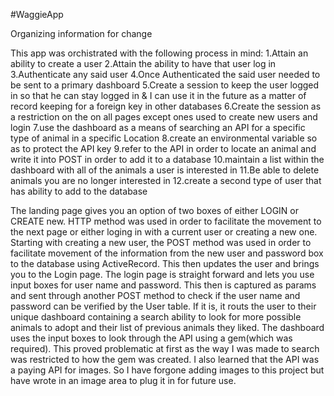 #WaggieApp

Organizing information for change

This app was orchistrated with the following process in mind:
1.Attain an ability to create a user
2.Attain the ability to have that user log in
3.Authenticate any said user
4.Once Authenticated the said user needed to be sent to a primary dashboard
5.Create a session to keep the user logged in so that he can stay logged in & I can use it in the future as a matter of record keeping for a foreign key in other databases
6.Create the session as a restriction on the on all pages except ones used to create new users and login
7.use the dashboard as a means of searching an API for a specific type of animal in a specific Location
8.create an environmental variable so as to protect the API key
9.refer to the API in order to locate an animal and write it into POST in order to add it to a database
10.maintain a list within the dashboard with all of the animals a user is interested in
11.Be able to delete animals you are no longer interested in
12.create a second type of user that has ability to add to the database


The landing page gives you an option of two boxes of either LOGIN or CREATE new. HTTP method was used in order to facilitate the movement to the next page or either loging in with a current user or creating a new one.
Starting with creating a new user,
the POST method was used in order to facilitate movement of the information from the new user and password box to the database using ActiveRecord. This then updates the user and brings you to the Login page.
The login page is straight forward and lets you use input boxes for user name and password. This then is captured as params and sent through another POST method to check if the user name and password can be verified by the User table. If it is, it routs the user to their unique dashboard containing a search ability to look for more possible animals to adopt and their list of previous animals they liked.
The dashboard uses the input boxes to look through the API using a gem(which was required). This proved problematic at first as the way I was made to search was restricted to how the gem was created. I also learned that the API was a paying API for images. So I have forgone adding images to this project but have wrote in an image area to plug it in for future use.
